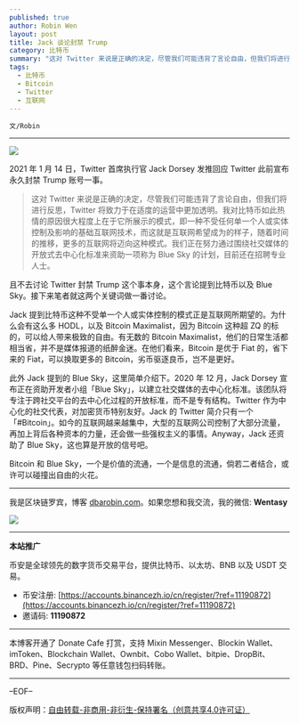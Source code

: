 ```yaml
---
published: true
author: Robin Wen
layout: post
title: Jack 谈论封禁 Trump
category: 比特币
summary: "这对 Twitter 来说是正确的决定，尽管我们可能违背了言论自由，但我们将进行反思，Twitter 将致力于在适度的运营中更加透明。我对比特币如此热情的原因很大程度上在于它所展示的模式，即一种不受任何单一个人或实体控制及影响的基础互联网技术，而这就是互联网希望成为的样子，随着时间的推移，更多的互联网将迈向这种模式。我们正在努力通过围绕社交媒体的开放式去中心化标准来资助一项称为 Blue Sky 的计划，目前还在招聘专业人士。Bitcoin 和 Blue Sky，一个是价值的流通，一个是信息的流通，倘若二者结合，或许可以碰撞出自由的火花。"
tags:
  - 比特币
  - Bitcoin
  - Twitter
  - 互联网
---
```


`文/Robin`

***

![](https://cdn.dbarobin.com/ja16xfr.png)

2021 年 1 月 14 日，Twitter 首席执行官 Jack Dorsey 发推回应 Twitter 此前宣布永久封禁 Trump 账号一事。

> 这对 Twitter 来说是正确的决定，尽管我们可能违背了言论自由，但我们将进行反思，Twitter 将致力于在适度的运营中更加透明。我对比特币如此热情的原因很大程度上在于它所展示的模式，即一种不受任何单一个人或实体控制及影响的基础互联网技术，而这就是互联网希望成为的样子，随着时间的推移，更多的互联网将迈向这种模式。我们正在努力通过围绕社交媒体的开放式去中心化标准来资助一项称为 Blue Sky 的计划，目前还在招聘专业人士。

且不去讨论 Twitter 封禁 Trump 这个事本身，这个言论提到比特币以及 Blue Sky。接下来笔者就这两个关键词做一番讨论。

Jack 提到比特币这种不受单一个人或实体控制的模式正是互联网所期望的。为什么会有这么多 HODL，以及 Bitcoin Maximalist，因为 Bitcoin 这种超 ZQ 的标的，可以给人带来极致的自由。有无数的 Bitcoin Maximalist，他们的日常生活都相当省，并不是媒体报道的纸醉金迷。在他们看来，Bitcoin 是优于 Fiat 的，省下来的 Fiat，可以换取更多的 Bitcoin，劣币驱逐良币，岂不是更好。

此外 Jack 提到的 Blue Sky，这里简单介绍下。2020 年 12 月，Jack Dorsey 宣布正在资助开发者小组「Blue Sky」，以建立社交媒体的去中心化标准。该团队将专注于跨社交平台的去中心化过程的开放标准，而不是专有结构。Twitter 作为中心化的社交代表，对加密货币特别友好。Jack 的 Twitter 简介只有一个「#Bitcoin」。如今的互联网越来越集中，大型的互联网公司控制了大部分流量，再加上背后各种资本的力量，还会做一些强权主义的事情。Anyway，Jack 还资助了 Blue Sky，这也算是开放的信号吧。

Bitcoin 和 Blue Sky，一个是价值的流通，一个是信息的流通，倘若二者结合，或许可以碰撞出自由的火花。

***

我是区块链罗宾，博客 [dbarobin.com](https://dbarobin.com/)。如果您想和我交流，我的微信: **Wentasy**

![](https://cdn.dbarobin.com/v4yywe2.png)

***

**本站推广**

币安是全球领先的数字货币交易平台，提供比特币、以太坊、BNB 以及 USDT 交易。

* 币安注册: [https://accounts.binancezh.io/cn/register/?ref=11190872](https://accounts.binancezh.io/cn/register/?ref=11190872)
* 邀请码: **11190872**

***

本博客开通了 Donate Cafe 打赏，支持 Mixin Messenger、Blockin Wallet、imToken、Blockchain Wallet、Ownbit、Cobo Wallet、bitpie、DropBit、BRD、Pine、Secrypto 等任意钱包扫码转账。

<center>
    <div class="--donate-button"
         data-button-id="f8b9df0d-af9a-460d-8258-d3f435445075"
    ></div>
</center>

***

–EOF–

版权声明：[自由转载-非商用-非衍生-保持署名（创意共享4.0许可证）](http://creativecommons.org/licenses/by-nc-nd/4.0/deed.zh)